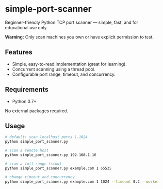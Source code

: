 # simple-port-scanner

Beginner-friendly Python TCP port scanner — simple, fast, and for educational use only.

**Warning:** Only scan machines you own or have explicit permission to test.

## Features
- Simple, easy-to-read implementation (great for learning).
- Concurrent scanning using a thread pool.
- Configurable port range, timeout, and concurrency.

## Requirements
- Python 3.7+

No external packages required.

## Usage
```bash
# default: scan localhost ports 1-1024
python simple_port_scanner.py

# scan a remote host
python simple_port_scanner.py 192.168.1.10

# scan a full range (slow)
python simple_port_scanner.py example.com 1 65535

# change timeout and concurrency
python simple_port_scanner.py example.com 1 1024 --timeout 0.2 --workers 200
